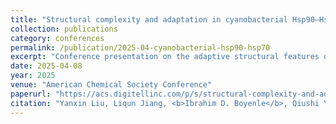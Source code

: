 ```yaml
---
title: "Structural complexity and adaptation in cyanobacterial Hsp90–Hsp70 chaperone systems"
collection: publications
category: conferences
permalink: /publication/2025-04-cyanobacterial-hsp90-hsp70
excerpt: "Conference presentation on the adaptive structural features of cyanobacterial Hsp90–Hsp70 chaperone systems."
date: 2025-04-08
year: 2025
venue: "American Chemical Society Conference"
paperurl: "https://acs.digitellinc.com/p/s/structural-complexity-and-adaptation-in-cyanobacterial-hsp90-hsp70-chaperone-systems-634057"
citation: "Yanxin Liu, Liqun Jiang, <b>Ibrahim D. Boyenle</b>, Qiushi Ye, Holly Hemesath. (2025). Structural complexity and adaptation in cyanobacterial Hsp90–Hsp70 chaperone systems. <i>American Chemical Society Conference</i>."
---
```

